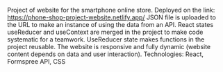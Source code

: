Project of website for the smartphone online store.
Deployed on the link: https://phone-shop-project-website.netlify.app/
JSON file is uploaded to the URL to make an instance of using the data from an API. React states useReducer and useContext are merged in the project to make code systematic for a teamwork. UseReducer state makes functions in the project reusable. The website is responsive and fully dynamic (website content depends on data and user interaction).
Technologies: React, Formspree API, CSS
